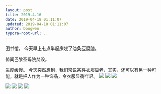 ```yaml
---
layout: post
title: 2019.4.16
date: 2019-04-18 01:11:07
updated: 2019-04-18 01:11:07
author: Dongwen
typora-root-url: ..
---
```




图书馆。
今天早上七点半起床吃了油条豆腐脑。

惊闻巴黎圣母院焚毁。

进度缓慢。
今天突然想到，我们常说某件衣服显老，其实，还可以有另一种可能，就是把人作为一种饰品，令衣服显得年轻。       ![](/img/in-post/x60033509.jpg)
![](/img/in-post/x60033505.jpg)
![](/img/in-post/x60033503.jpg)

![](/img/in-post/x60033506.jpg)
![](/img/in-post/x60033504.jpg)
![](/img/in-post/x60033501.jpg)
![](/img/in-post/x60033502.jpg)
